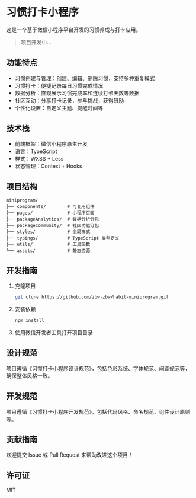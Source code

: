 # 习惯打卡小程序

这是一个基于微信小程序平台开发的习惯养成与打卡应用。

> 项目开发中...

## 功能特点

- 习惯创建与管理：创建、编辑、删除习惯，支持多种重复模式
- 习惯打卡：便捷记录每日习惯完成情况
- 数据分析：直观展示习惯完成率和连续打卡天数等数据
- 社区互动：分享打卡记录，参与挑战，获得鼓励
- 个性化设置：自定义主题、提醒时间等

## 技术栈

- 前端框架：微信小程序原生开发
- 语言：TypeScript
- 样式：WXSS + Less
- 状态管理：Context + Hooks

## 项目结构

```
miniprogram/
├── components/        # 可复用组件
├── pages/             # 小程序页面
├── packageAnalytics/  # 数据分析分包
├── packageCommunity/  # 社区功能分包
├── styles/            # 全局样式
├── typings/           # TypeScript 类型定义
├── utils/             # 工具函数
└── assets/            # 静态资源
```

## 开发指南

1. 克隆项目
   ```bash
   git clone https://github.com/zbw-zbw/habit-miniprogram.git
   ```

2. 安装依赖
   ```bash
   npm install
   ```

3. 使用微信开发者工具打开项目目录

## 设计规范

项目遵循《习惯打卡小程序设计规范》，包括色彩系统、字体规范、间距规范等，确保整体风格一致。

## 开发规范

项目遵循《习惯打卡小程序开发规范》，包括代码风格、命名规范、组件设计原则等。

## 贡献指南

欢迎提交 Issue 或 Pull Request 来帮助改进这个项目！

## 许可证

MIT 
